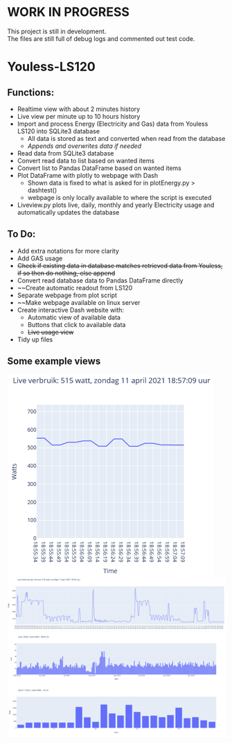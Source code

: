 # WORK IN PROGRESS
This project is still in development. \
The files are still full of debug logs and commented out test code.

# Youless-LS120

## Functions:
 - Realtime view with about 2 minutes history
 - Live view per minute up to 10 hours history
 - Import and process Energy (Electricity and Gas) data from Youless LS120 into SQLite3 database 
	- All data is stored as text and converted when read from the database
	- *Appends and overwrites data if needed*
 - Read data from SQLite3 database
 - Convert read data to list based on wanted items
 - Convert list to Pandas DataFrame based on wanted items
 - Plot DataFrame with plotly to webpage with Dash
	- Shown data is fixed to what is asked for in plotEnergy.py > dashtest()
	- webpage is only locally available to where the script is executed
 - Liveview.py plots live, daily, monthly and yearly Electricity usage and automatically updates the database

## To Do:
 - Add extra notations for more clarity
 - Add GAS usage
 - ~~Check if existing data in database matches retrieved data from Youless, if so then do nothing, else append~~
 - Convert read database data to Pandas DataFrame directly
 - ~~Create automatic readout from LS120
 - Separate webpage from plot script
 - ~~Make webpage available on linux server
 - Create interactive Dash website with:
	- Automatic view of available data
	- Buttons that click to available data
	- ~~Live usage view~~
 - Tidy up files
 
## Some example views
![Realtime view](liverealtime.png)\
![Live per minute](liveminutes10hrs.png)\
![Year overview](year.png)\
![Day overview](day.png) 